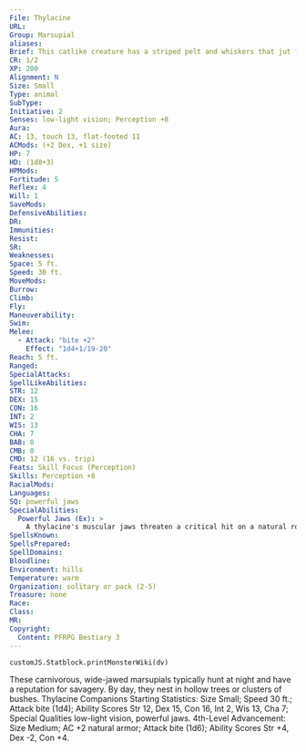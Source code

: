 ```yaml
---
File: Thylacine
URL: 
Group: Marsupial
aliases: 
Brief: This catlike creature has a striped pelt and whiskers that jut from a long muzzle filled with sharp teeth.
CR: 1/2
XP: 200
Alignment: N
Size: Small
Type: animal
SubType: 
Initiative: 2
Senses: low-light vision; Perception +8
Aura: 
AC: 13, touch 13, flat-footed 11
ACMods: (+2 Dex, +1 size)
HP: 7
HD: (1d8+3)
HPMods: 
Fortitude: 5
Reflex: 4
Will: 1
SaveMods: 
DefensiveAbilities: 
DR: 
Immunities: 
Resist: 
SR: 
Weaknesses: 
Space: 5 ft.
Speed: 30 ft.
MoveMods: 
Burrow: 
Climb: 
Fly: 
Maneuverability: 
Swim: 
Melee: 
  - Attack: "bite +2"
    Effect: "1d4+1/19-20"
Reach: 5 ft.
Ranged: 
SpecialAttacks: 
SpellLikeAbilities: 
STR: 12
DEX: 15
CON: 16
INT: 2
WIS: 13
CHA: 7
BAB: 0
CMB: 0
CMD: 12 (16 vs. trip)
Feats: Skill Focus (Perception)
Skills: Perception +8
RacialMods: 
Languages: 
SQ: powerful jaws
SpecialAbilities:
  Powerful Jaws (Ex): >
    A thylacine's muscular jaws threaten a critical hit on a natural roll of 19 or 20.
SpellsKnown: 
SpellsPrepared: 
SpellDomains: 
Bloodline: 
Environment: hills
Temperature: warm
Organization: solitary or pack (2-5)
Treasure: none
Race: 
Class: 
MR: 
Copyright:
  Content: PFRPG Bestiary 3
---
```

```dataviewjs
customJS.Statblock.printMonsterWiki(dv)
```
These carnivorous, wide-jawed marsupials typically hunt at night and have a reputation for savagery. By day, they nest in hollow trees or clusters of bushes.  Thylacine Companions  Starting Statistics: Size Small; Speed 30 ft.; Attack bite (1d4); Ability Scores Str 12, Dex 15, Con 16, Int 2, Wis 13, Cha 7; Special Qualities low-light vision, powerful jaws.  4th-Level Advancement: Size Medium; AC +2 natural armor; Attack bite (1d6); Ability Scores Str +4, Dex -2, Con +4.
